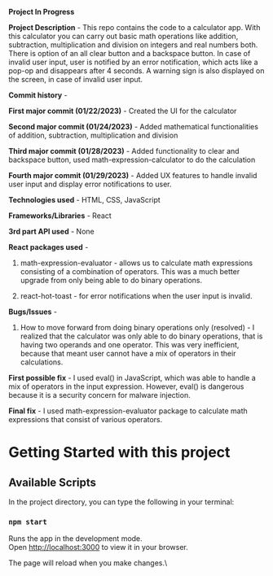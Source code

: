 **Project In Progress**

**Project Description** - This repo contains the code to a calculator app. With this calculator you can carry out basic math operations like addition, subtraction, multiplication and division on integers and real numbers both. There is option of an all clear button and a backspace button. In case of invalid user input, user is notified by an error notification, which acts like a pop-op and disappears after 4 seconds. A warning sign is also displayed on the screen, in case of invalid user input. 

**Commit history** - 

**First major commit (01/22/2023)** - Created the UI for the calculator

**Second major commit (01/24/2023)** - Added mathematical functionalities of addition, subtraction, multiplication and division

**Third major commit (01/28/2023)** - Added functionality to clear and backspace button, used math-expression-calculator to do the calculation 

**Fourth major commit (01/29/2023)** - Added UX features to handle invalid user input and display error notifications to user. 

**Technologies used** - HTML, CSS, JavaScript

**Frameworks/Libraries** - React

**3rd part API used** - None

**React packages used** - 

1. math-expression-evaluator - allows us to calculate math expressions consisting of a combination of operators. This was a much better upgrade from only being able to do binary operations. 

2. react-hot-toast - for error notifications when the user input is invalid. 

**Bugs/Issues** - 

1. How to move forward from doing binary operations only (resolved) - I realized that the calculator was only able to do binary operations, that is having two operands and one operator. This was very inefficient, because that meant user cannot have a mix of operators in their calculations. 

**First possible fix** - I used eval() in JavaScript, which was able to handle a mix of operators in the input expression. However, eval() is dangerous because it is a security concern for malware injection. 

**Final fix** - I used math-expression-evaluator package to calculate math expressions that consist of various operators. 


# Getting Started with this project

## Available Scripts

In the project directory, you can type the following in your terminal:

### `npm start`

Runs the app in the development mode.\
Open [http://localhost:3000](http://localhost:3000) to view it in your browser.

The page will reload when you make changes.\


